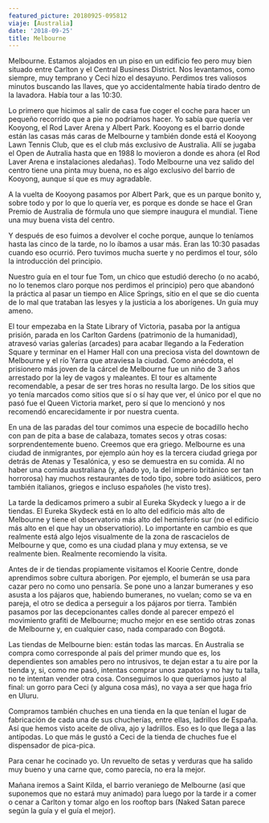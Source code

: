 ```yaml
---
featured_picture: 20180925-095812
viaje: [Australia]
date: '2018-09-25'
title: Melbourne
---
```

Melbourne. Estamos alojados en un piso en un edificio feo pero muy bien situado entre Carlton y el Central Business District. Nos levantamos, como siempre, muy temprano y Ceci hizo el desayuno. Perdimos tres valiosos minutos buscando las llaves, que yo accidentalmente había tirado dentro de la lavadora. Había tour a las 10:30.

Lo primero que hicimos al salir de casa fue coger el coche para hacer un pequeño recorrido que a pie no podríamos hacer. Yo sabía que quería ver Kooyong, el Rod Laver Arena y Albert Park. Kooyong es el barrio donde están las casas más caras de Melbourne y también donde está el Kooyong Lawn Tennis Club, que es el club más exclusivo de Australia. Allí se jugaba el Open de Autralia hasta que en 1988 lo movieron a donde es ahora (el Rod Laver Arena e instalaciones aledañas). Todo Melbourne una vez salido del centro tiene una pinta muy buena, no es algo exclusivo del barrio de Kooyong, aunque sí que es muy agradable.

A la vuelta de Kooyong pasamos por Albert Park, que es un parque bonito y, sobre todo y por lo que lo quería ver, es porque es donde se hace el Gran Premio de Australia de fórmula uno que siempre inaugura el mundial. Tiene una muy buena vista del centro.

Y después de eso fuimos a devolver el coche porque, aunque lo teníamos hasta las cinco de la tarde, no lo íbamos a usar más. Eran las 10:30 pasadas cuando eso ocurrió. Pero tuvimos mucha suerte y no perdimos el tour, sólo la introducción del principio.

Nuestro guía en el tour fue Tom, un chico que estudió derecho (o no acabó, no lo tenemos claro porque nos perdimos el principio) pero que abandonó la práctica al pasar un tiempo en Alice Springs, sitio en el que se dio cuenta de lo mal que trataban las lesyes y la justicia a los aborígenes. Un guía muy ameno.

El tour empezaba en la State Library of Victoria, pasaba por la antigua prisión, parada en los Carlton Gardens (patrimonio de la humanidad), atravesó varias galerías (arcades) para acabar llegando a la Federation Square y terminar en el Hamer Hall con una preciosa vista del downtown de Melbourne y el río Yarra que atraviesa la ciudad. Como anécdota, el prisionero más joven de la cárcel de Melbourne fue un niño de 3 años arrestado por la ley de vagos y maleantes. El tour es altamente recomendable, a pesar de ser tres horas no resulta largo. De los sitios que yo tenía marcados como sitios que sí o sí hay que ver, el único por el que no pasó fue el Queen Victoria market, pero sí que lo mencionó y nos recomendó encarecidamente ir por nuestra cuenta. 

En una de las paradas del tour comimos una especie de bocadillo hecho con pan de pita a base de calabaza, tomates secos y otras cosas: sorprendentemente bueno. Creemos que era griego. Melbourne es una ciudad de inmigrantes, por ejemplo aún hoy es la tercera ciudad griega por detrás de Atenas y Tesalónica, y eso se demuestra en su comida. Al no haber una comida australiana (y, añado yo, la del imperio británico ser tan horrorosa) hay muchos restaurantes de todo tipo, sobre todo asiáticos, pero también italianos, griegos e incluso españoles (he visto tres).

La tarde la dedicamos primero a subir al Eureka Skydeck y luego a ir de tiendas. El Eureka Skydeck está en lo alto del edificio más alto de Melbourne y tiene el observatorio más alto del hemisferio sur (no el edificio más alto en el que hay un observatiorio). Lo importante en cambio es que realmente está algo lejos visualmente de la zona de rascacielos de Melbourne y que, como es una ciudad plana y muy extensa, se ve realmente bien. Realmente recomiendo la visita.

Antes de ir de tiendas propiamente visitamos el Koorie Centre, donde aprendimos sobre cultura aborigen. Por ejemplo, el bumerán se usa para cazar pero no como uno pensaría. Se pone uno a lanzar bumeranes y eso asusta a los pájaros que, habiendo bumeranes, no vuelan; como se va en pareja, el otro se dedica a perseguir a los pájaros por tierra. También pasamos por las decepcionantes calles donde al parecer empezó el movimiento grafiti de Melbourne; mucho mejor en ese sentido otras zonas de Melbourne y, en cualquier caso, nada comparado con Bogotá.

Las tiendas de Melbourne bien: están todas las marcas. En Australia se compra como corresponde al país del primer mundo que es, los dependientes son amables pero no intrusivos, te dejan estar a tu aire por la tienda y, si, como me pasó, intentas comprar unos zapatos y no hay tu talla, no te intentan vender otra cosa. Conseguimos lo que queríamos justo al final: un gorro para Ceci (y alguna cosa más), no vaya a ser que haga frío en Uluru.

Compramos también chuches en una tienda en la que tenían el lugar de fabricación de cada una de sus chucherías, entre ellas, ladrillos de España. Así que hemos visto aceite de oliva, ajo y ladrillos. Eso es lo que llega a las antípodas. Lo que más le gustó a Ceci de la tienda de chuches fue el dispensador de pica-pica.

Para cenar he cocinado yo. Un revuelto de setas y verduras que ha salido muy bueno y una carne que, como parecía, no era la mejor.

Mañana iremos a Saint Kilda, el barrio veraniego de Melbourne (así que suponemos que no estará muy animado) para luego por la tarde ir a comer o cenar a Carlton y tomar algo en los rooftop bars (Naked Satan parece según la guía y el guía el mejor).